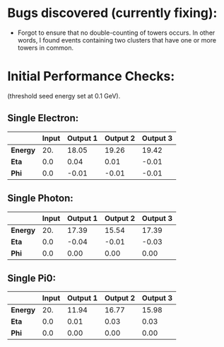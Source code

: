 # Bugs discovered (currently fixing):
* Forgot to ensure that no double-counting of towers occurs. In other words, I found events containing two
clusters that have one or more towers in common. 

# Initial Performance Checks:
(threshold seed energy set at 0.1 GeV). 

## __Single Electron__:
|                       | Input | Output 1  | Output 2 | Output 3  |
| --------------------- | ----- | --------- | -------- | --------  |
| __Energy__            | 20.   | 18.05     | 19.26    | 19.42     |
| __Eta__               | 0.0   | 0.04      | 0.01     | -0.01     |
| __Phi__               | 0.0   | -0.01     | -0.01    | -0.01     |

## __Single Photon__:
|                       | Input | Output 1  | Output 2  | Output 3  |
| --------------------- | ----- | --------- | --------  | --------  |
| __Energy__            | 20.   | 17.39     | 15.54     | 17.39     |
| __Eta__               | 0.0   | -0.04     | -0.01     | -0.03     |
| __Phi__               | 0.0   | 0.00      | 0.00      | 0.00     |


## __Single Pi0__:
|                       | Input | Output 1  | Output 2  | Output 3  |
| --------------------- | ----- | --------- | --------  | --------  |
| __Energy__            | 20.   | 11.94     | 16.77     | 15.98     |
| __Eta__               | 0.0   | 0.01     | 0.03     | 0.03     |
| __Phi__               | 0.0   | 0.00     | 0.00      | 0.00     |

